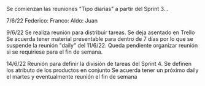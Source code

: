Se comienzan las reuniones "Tipo diarias" a partir del Sprint 3...

7/6/22
Federico:
Franco:
Aldo:
Juan

9/6/22
Se realiza reunión para distribuir tareas. Se deja asentado en Trello
Se acuerda tener material presentable para dentro de 7 días por lo que se suspende la reunión "daily" del 11/6/22.
Queda pendiente organizar reunión si se requiriese para el fin de semana.

14/6/22
Reunión para definir la división de tareas del Sprint 4. Se definen los atributo de los productos en conjunto
Se acuerda tener un próximo daily el martes y eventualmente reunión el fin de semana
